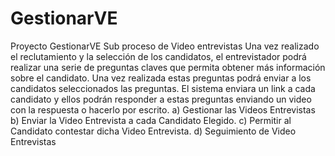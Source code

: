 # GestionarVE
Proyecto GestionarVE
Sub proceso de Video entrevistas
Una vez realizado el reclutamiento y la selección de los candidatos, el entrevistador podrá realizar una serie de preguntas claves que permita obtener más información sobre el candidato. Una vez realizada estas preguntas podrá enviar a los candidatos seleccionados las preguntas. El sistema enviara un link a cada candidato y ellos podrán responder a estas preguntas enviando un video con la respuesta o hacerlo por escrito. 
a)	Gestionar las Videos Entrevistas
b)	Enviar la Video Entrevista a cada Candidato Elegido.
c)	Permitir al Candidato contestar dicha Video Entrevista.
d)  Seguimiento de Video Entrevistas
